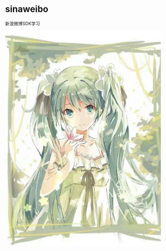 ﻿# sinaweibo
新浪微博SDK学习


![图](https://github.com/Demo-iOS/sinaweibo/blob/master/sinaweibo/sinaweibo/psb.jpg)